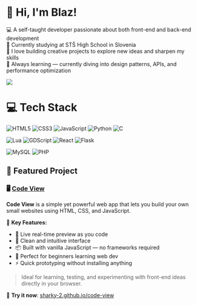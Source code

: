 # 👋 Hi, I'm Blaz!
💻 A self-taught developer passionate about both front-end and back-end development<br/>
🏫 Currently studying at STŠ High School in Slovenia<br/>
🚀 I love building creative projects to explore new ideas and sharpen my skills<br/>
🌱 Always learning — currently diving into design patterns, APIs, and performance optimization<br/>

![](https://github-readme-stats.vercel.app/api?username=sharky-2&theme=radical&hide_border=false&include_all_commits=true&count_private=true)<br/>

# 💻 Tech Stack
![HTML5](https://img.shields.io/badge/html5-%23E34F26.svg?style=for-the-badge&logo=html5&logoColor=white)
![CSS3](https://img.shields.io/badge/css3-%231572B6.svg?style=for-the-badge&logo=css3&logoColor=white)
![JavaScript](https://img.shields.io/badge/javascript-%23323330.svg?style=for-the-badge&logo=javascript&logoColor=%23F7DF1E)
![Python](https://img.shields.io/badge/python-3670A0?style=for-the-badge&logo=python&logoColor=ffdd54)
![C](https://img.shields.io/badge/c-%2300599C.svg?style=for-the-badge&logo=c&logoColor=white)

![Lua](https://img.shields.io/badge/lua-%232C2D72.svg?style=for-the-badge&logo=lua&logoColor=white)
![GDScript](https://img.shields.io/badge/gdscript-%23100000.svg?style=for-the-badge&logo=godot-engine&logoColor=white)
![React](https://img.shields.io/badge/react-%2320232a.svg?style=for-the-badge&logo=react&logoColor=%2361DAFB)
![Flask](https://img.shields.io/badge/flask-%23000.svg?style=for-the-badge&logo=flask&logoColor=white)

![MySQL](https://img.shields.io/badge/mysql-%2300f.svg?style=for-the-badge&logo=mysql&logoColor=white)
![PHP](https://img.shields.io/badge/php-%23777BB4.svg?style=for-the-badge&logo=php&logoColor=white)

## 🔧 Featured Project

### 🖥️ [Code View](https://sharky-2.github.io/code-view/)
**Code View** is a simple yet powerful web app that lets you build your own small websites using HTML, CSS, and JavaScript.

🚀 **Key Features:**
- 🧠 Live real-time preview as you code  
- 🎨 Clean and intuitive interface  
- 📦 Built with vanilla JavaScript — no frameworks required  
- 🌱 Perfect for beginners learning web dev  
- ⚡ Quick prototyping without installing anything

> Ideal for learning, testing, and experimenting with front-end ideas directly in your browser.

🔗 **Try it now**: [sharky-2.github.io/code-view](https://sharky-2.github.io/code-view/)

